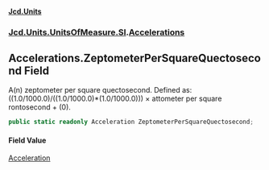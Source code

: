 #### [Jcd.Units](index.md 'index')
### [Jcd.Units.UnitsOfMeasure.SI](Jcd.Units.UnitsOfMeasure.SI.md 'Jcd.Units.UnitsOfMeasure.SI').[Accelerations](Accelerations.md 'Jcd.Units.UnitsOfMeasure.SI.Accelerations')

## Accelerations.ZeptometerPerSquareQuectosecond Field

A(n) zeptometer per square quectosecond. Defined as: ((1.0/1000.0)/((1.0/1000.0)*(1.0/1000.0))) × attometer per square rontosecond + (0).

```csharp
public static readonly Acceleration ZeptometerPerSquareQuectosecond;
```

#### Field Value
[Acceleration](Acceleration.md 'Jcd.Units.UnitTypes.Acceleration')